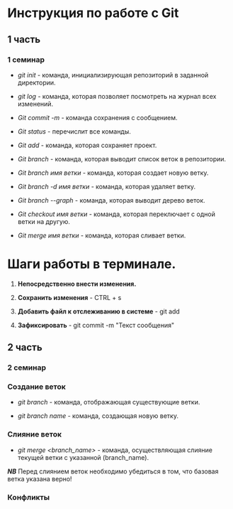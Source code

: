 # Инструкция по работе с Git
## 1 часть
### 1 семинар
* *git init* - команда, инициализирующая репозиторий в заданной директории.

* *git log* - команда, которая позволяет посмотреть на журнал всех изменений.

* *Git commit -m* - команда сохранения с сообщением.

* *Git status* - перечислит все команды.

* *Git add* - команда, которая сохраняет проект.

* *Git branch* - команда, которая выводит список веток в репозитории.

* *Git branch имя ветки* - команда, которая создает новую ветку.

* *Git branch -d имя ветки* - команда, которая удаляет ветку.

* *Git branch --graph* - команда, которая выводит дерево веток.

* *Git checkout имя ветки* - команда, которая переключает с одной ветки на другую.

* *Git merge имя ветки* - команда, которая сливает ветки.


# **Шаги работы в терминале.**

1. **Непосредственно внести изменения.**

2. **Сохранить изменения** - CTRL + s

3. **Добавить файл к отслеживанию в системе** - git add

4. **Зафиксировать** - git commit -m "Текст сообщения"

## 2 часть
### 2 семинар
### Создание веток

* *git branch* - команда, отображающая существующие ветки.

* *git branch name* - команда, создающая новую ветку.
### Слияние веток

* *git merge <branch_name>* - команда, осуществляющая слияние текущей ветки с указанной (branch_name).

__*NB*__ Перед слиянием веток необходимо убедиться в том, что базовая ветка указана верно!

### Конфликты 